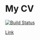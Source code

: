 # My CV

[![Build Status](https://travis-ci.com/alexandrebk/curriculum-vitae.svg?branch=master)](https://travis-ci.com/alexandrebk/curriculum-vitae)


[Link](https://alexandrebk.github.io/curriculum-vitae/curriculum-vitae.pdf)
